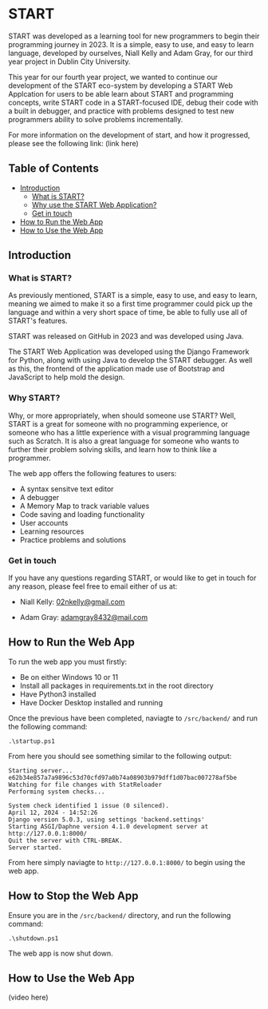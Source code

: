 # START

START was developed as a learning tool for new programmers to begin their
programming journey in 2023. It is a simple, easy to use, and easy to learn language,
developed by ourselves, Niall Kelly and Adam Gray, for our third year project in Dublin
City University.

This year for our fourth year project, we wanted to continue our development of the START
eco-system by developing a START Web Applcation for users to be able learn about START
and programming concepts, write START code in a START-focused IDE, debug their code with a
built in debugger, and practice with problems designed to test new programmers ability to
solve problems incrementally.

For more information on the development of start, and how it progressed, please see
the following link: (link here)

## Table of Contents

- [Introduction](#introduction)
  - [What is START?](#what-is-start)
  - [Why use the START Web Application?](#why-start)
  - [Get in touch](#get-in-touch)
- [How to Run the Web App](#how-to-run-the-web-app)
- [How to Use the Web App](#how-to-use-the-web-app)


## Introduction

### What is START?

As previously mentioned, START is a simple, easy to use, and easy to learn, meaning
we aimed to make it so a first time programmer could pick up the language and within
a very short space of time, be able to fully use all of START's features.

START was released on GitHub in 2023 and was developed using Java.

The START Web Application was developed using the Django Framework for Python, along
with using Java to develop the START debugger. As well as this, the frontend of the
application made use of Bootstrap and JavaScript to help mold the design.

### Why START?

Why, or more appropriately, when should someone use START? Well, START is a great for
someone with no programming experience, or someone who has a little experience with a visual
programming language such as Scratch. It is also a great language for someone who wants to
further their problem solving skills, and learn how to think like a programmer.

The web app offers the following features to users:

- A syntax sensitve text editor
- A debugger
- A Memory Map to track variable values
- Code saving and loading functionality
- User accounts
- Learning resources
- Practice problems and solutions

### Get in touch

If you have any questions regarding START, or would like to get in touch for any reason,
please feel free to email either of us at:

- Niall Kelly: 02nkelly@gmail.com

- Adam Gray: adamgray8432@mail.com

## How to Run the Web App

To run the web app you must firstly:

- Be on either Windows 10 or 11
- Install all packages in requirements.txt in the root directory
- Have Python3 installed
- Have Docker Desktop installed and running

Once the previous have been completed, naviagte to `/src/backend/` and
run the following command:

`.\startup.ps1`

From here you should see something similar to the following output:

    Starting server...
    e62b34e857a7a9896c53d70cfd97a0b74a08903b979dff1d07bac007278af5be
    Watching for file changes with StatReloader
    Performing system checks...

    System check identified 1 issue (0 silenced).
    April 12, 2024 - 14:52:26
    Django version 5.0.3, using settings 'backend.settings'
    Starting ASGI/Daphne version 4.1.0 development server at http://127.0.0.1:8000/
    Quit the server with CTRL-BREAK.
    Server started.

From here simply naviagte to `http://127.0.0.1:8000/` to begin using the web app.

## How to Stop the Web App

Ensure you are in the `/src/backend/` directory, and run the following command:

`.\shutdown.ps1`

The web app is now shut down.

## How to Use the Web App

(video here)